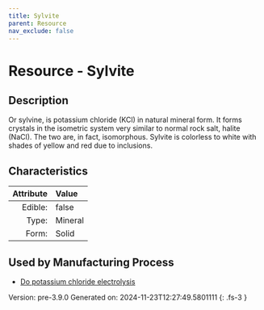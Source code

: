 ```yaml
---
title: Sylvite
parent: Resource
nav_exclude: false
---
```

# Resource - Sylvite

## Description
Or sylvine, is potassium chloride (KCl) in natural&#10;&#9; mineral form. It forms crystals in the isometric system very similar to normal rock salt,&#10;&#9; halite (NaCl). The two are, in fact, isomorphous. Sylvite is colorless to white with shades&#10;&#9; of yellow and red due to inclusions. 

## Characteristics

| Attribute      | Value |
|--------:|:------|
|Edible:|false|
|Type:|Mineral|
|Form:|Solid|
 

## Used by Manufacturing Process

- [Do potassium chloride electrolysis](../process/do-potassium-chloride-electrolysis.html)


    

Version: pre-3.9.0 Generated on: 2024-11-23T12:27:49.5801111
{: .fs-3 }
